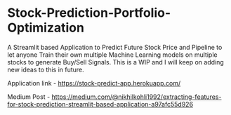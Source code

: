 # Stock-Prediction-Portfolio-Optimization
A Streamlit based Application to Predict Future Stock Price and Pipeline to let anyone Train their own multiple Machine Learning models on multiple stocks to generate Buy/Sell Signals. This is a WIP and I will keep on adding new ideas to this in future.

  Application link - https://stock-predict-app.herokuapp.com/

  Medium Post - https://medium.com/@nikhilkohli1992/extracting-features-for-stock-prediction-streamlit-based-application-a97afc55d926
